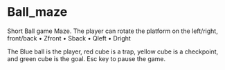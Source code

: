 # Ball_maze
 
Short Ball game Maze.
 The player can rotate the platform on the left/right, front/back
 • Zfront
 • Sback
 • Qleft
 • Dright

The Blue ball is the player, red cube is a trap, yellow cube is a checkpoint, and green cube is the goal.
Esc key to pause the game.
